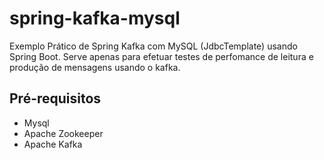# spring-kafka-mysql
Exemplo Prático de Spring Kafka com MySQL (JdbcTemplate) usando Spring Boot. Serve apenas para efetuar testes de perfomance de leitura e produção de mensagens usando o kafka.

## Pré-requisitos
 - Mysql
 - Apache Zookeeper 
 - Apache Kafka
